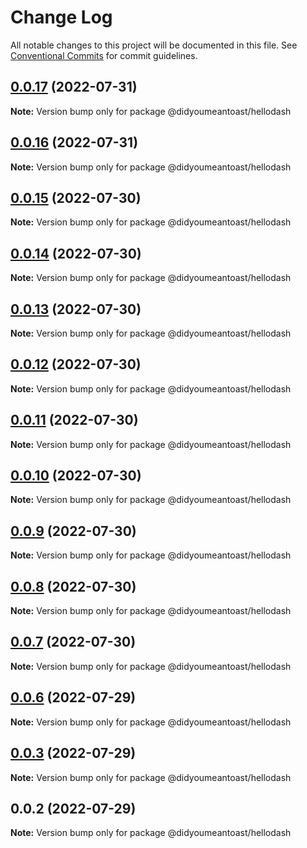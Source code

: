 # Change Log

All notable changes to this project will be documented in this file.
See [Conventional Commits](https://conventionalcommits.org) for commit guidelines.

## [0.0.17](https://github.com/jmanke/dash/compare/@didyoumeantoast/hellodash@0.0.16...@didyoumeantoast/hellodash@0.0.17) (2022-07-31)

**Note:** Version bump only for package @didyoumeantoast/hellodash





## [0.0.16](https://github.com/jmanke/dash/compare/@didyoumeantoast/hellodash@0.0.15...@didyoumeantoast/hellodash@0.0.16) (2022-07-31)

**Note:** Version bump only for package @didyoumeantoast/hellodash





## [0.0.15](https://github.com/jmanke/dash/compare/@didyoumeantoast/hellodash@0.0.14...@didyoumeantoast/hellodash@0.0.15) (2022-07-30)

**Note:** Version bump only for package @didyoumeantoast/hellodash





## [0.0.14](https://github.com/jmanke/dash/compare/@didyoumeantoast/hellodash@0.0.13...@didyoumeantoast/hellodash@0.0.14) (2022-07-30)

**Note:** Version bump only for package @didyoumeantoast/hellodash





## [0.0.13](https://github.com/jmanke/dash/compare/@didyoumeantoast/hellodash@0.0.12...@didyoumeantoast/hellodash@0.0.13) (2022-07-30)

**Note:** Version bump only for package @didyoumeantoast/hellodash





## [0.0.12](https://github.com/jmanke/dash/compare/@didyoumeantoast/hellodash@0.0.11...@didyoumeantoast/hellodash@0.0.12) (2022-07-30)

**Note:** Version bump only for package @didyoumeantoast/hellodash





## [0.0.11](https://github.com/jmanke/dash/compare/@didyoumeantoast/hellodash@0.0.10...@didyoumeantoast/hellodash@0.0.11) (2022-07-30)

**Note:** Version bump only for package @didyoumeantoast/hellodash





## [0.0.10](https://github.com/jmanke/dash/compare/@didyoumeantoast/hellodash@0.0.9...@didyoumeantoast/hellodash@0.0.10) (2022-07-30)

**Note:** Version bump only for package @didyoumeantoast/hellodash





## [0.0.9](https://github.com/jmanke/dash/compare/@didyoumeantoast/hellodash@0.0.8...@didyoumeantoast/hellodash@0.0.9) (2022-07-30)

**Note:** Version bump only for package @didyoumeantoast/hellodash





## [0.0.8](https://github.com/jmanke/dash/compare/@didyoumeantoast/hellodash@0.0.7...@didyoumeantoast/hellodash@0.0.8) (2022-07-30)

**Note:** Version bump only for package @didyoumeantoast/hellodash





## [0.0.7](https://github.com/jmanke/dash/compare/@didyoumeantoast/hellodash@0.0.6...@didyoumeantoast/hellodash@0.0.7) (2022-07-30)

**Note:** Version bump only for package @didyoumeantoast/hellodash





## [0.0.6](https://github.com/jmanke/dash/compare/@didyoumeantoast/hellodash@0.0.5...@didyoumeantoast/hellodash@0.0.6) (2022-07-29)

**Note:** Version bump only for package @didyoumeantoast/hellodash





## [0.0.3](https://github.com/jmanke/dash/compare/@didyoumeantoast/hellodash@0.0.2...@didyoumeantoast/hellodash@0.0.3) (2022-07-29)

**Note:** Version bump only for package @didyoumeantoast/hellodash





## 0.0.2 (2022-07-29)

**Note:** Version bump only for package @didyoumeantoast/hellodash
